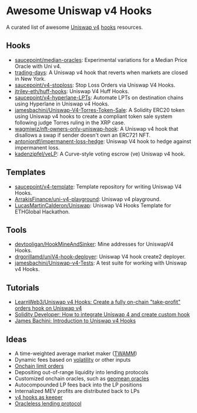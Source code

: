# Awesome Uniswap v4 Hooks

A curated list of awesome [Uniswap v4](https://github.com/Uniswap/v4-core) [hooks](https://github.com/Uniswap/v4-periphery/tree/main/contracts/hooks) resources.

## Hooks

- [saucepoint/median-oracles](https://github.com/saucepoint/median-oracles): Experimental variations for a Median Price Oracle with Uni v4.
- [trading-days](https://github.com/horsefacts/trading-days): A Uniswap v4 hook that reverts when markets are closed in New York.
- [saucepoint/v4-stoploss](https://github.com/saucepoint/v4-stoploss): Stop Loss Orders via Uniswap V4 Hooks.
- [jtriley-eth/huff-hooks](https://github.com/jtriley-eth/huff-hooks): Uniswap V4 Huff Hooks.
- [saucepoint/v4-hyperlane-LPTs](https://github.com/saucepoint/v4-hyperlane-LPTs): Automate LPTs on destination chains using Hyperlane in Uniswap v4 Hooks.
- [jamesbachini/Uniswap-V4-Torres-Token-Sale](https://github.com/jamesbachini/Uniswap-V4-Torres-Token-Sale): A Solidity ERC20 token using Uniswap v4 hooks to create a compliant token sale system following judge Torres ruling in the XRP case.
- [wagmiwiz/nft-owners-only-uniswap-hook](https://github.com/wagmiwiz/nft-owners-only-uniswap-hook): A Uniswap v4 hook that disallows a swap if sender doesn't own an ERC721 NFT.
- [antoniordf/impermanent-loss-hedge](https://github.com/antoniordf/impermanent-loss-hedge): Uniswap V4 hook to hedge against impermanent loss.
- [kadenzipfel/veLP](https://github.com/kadenzipfel/veLP): A Curve-style voting escrow (ve) Uniswap v4 hook.

## Templates

- [saucepoint/v4-template](https://github.com/saucepoint/v4-template): Template repository for writing Uniswap V4 Hooks.
- [ArrakisFinance/uni-v4-playground](https://github.com/ArrakisFinance/uni-v4-playground): Uniswap v4 playground.
- [LucasMartinCalderon/Uniswap](https://github.com/LucasMartinCalderon/Uniswap): Uniswap V4 Hooks Template for ETHGlobal Hackathon.

## Tools

- [devtooligan/HookMineAndSinker](https://github.com/devtooligan/HookMineAndSinker): Mine addresses for UniswapV4 Hooks.
- [drgorillamd/uniV4-hook-deployer](https://github.com/drgorillamd/uniV4-hook-deployer): Uniswap V4 hook create2 deployer.
- [jamesbachini/Uniswap-v4-Tests](https://github.com/jamesbachini/Uniswap-v4-Tests): A test suite for working with Uniswap v4 Hooks.

## Tutorials

- [LearnWeb3/Uniswap v4 Hooks: Create a fully on-chain "take-profit" orders hook on Uniswap v4](https://learnweb3.io/lessons/uniswap-v4-hooks-create-a-fully-on-chain-take-profit-orders-hook-on-uniswap-v4/)
- [Solidity Developer: How to ​integrate Uniswap 4 and create custom hook](https://soliditydeveloper.com/uniswap4)
- [James Bachini: Introduction to Uniswap v4 Hooks](https://jamesbachini.com/uniswap-v4-hooks/)


## Ideas

- A time-weighted average market maker ([TWAMM](https://github.com/Uniswap/v4-periphery/blob/main/contracts/hooks/examples/TWAMM.sol))
- Dynamic fees based on [volatility](https://github.com/Uniswap/v4-periphery/blob/main/contracts/hooks/examples/VolatilityOracle.sol) or other inputs
- [Onchain limit orders](https://github.com/Uniswap/v4-periphery/blob/main/contracts/hooks/examples/LimitOrder.sol)
- Depositing out-of-range liquidity into lending protocols
- Customized onchain oracles, such as [geomean oracles](https://github.com/Uniswap/v4-periphery/blob/main/contracts/hooks/examples/GeomeanOracle.sol)
- Autocompounded LP fees back into the LP positions
- Internalized MEV profits are distributed back to LPs
- [v4 hooks as keeper](https://twitter.com/saucepoint/status/1686070429503676416)
- [Oracleless lending protocol](https://blog.instadapp.io/oracleless-lending-protocol-on-uniswap-v4/)

